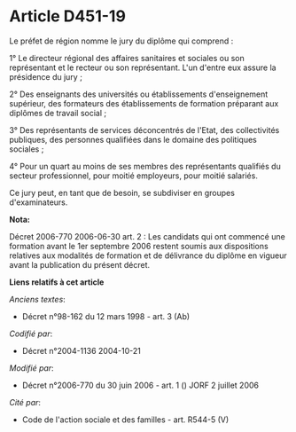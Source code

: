# Article D451-19

Le préfet de région nomme le jury du diplôme qui comprend :

1° Le directeur régional des affaires sanitaires et sociales ou son représentant et le recteur ou son représentant. L'un
d'entre eux assure la présidence du jury ;

2° Des enseignants des universités ou établissements d'enseignement supérieur, des formateurs des établissements de formation
préparant aux diplômes de travail social ;

3° Des représentants de services déconcentrés de l'Etat, des collectivités publiques, des personnes qualifiées dans le
domaine des politiques sociales ;

4° Pour un quart au moins de ses membres des représentants qualifiés du secteur professionnel, pour moitié employeurs, pour
moitié salariés.

Ce jury peut, en tant que de besoin, se subdiviser en groupes d'examinateurs.

**Nota:**

Décret 2006-770 2006-06-30 art. 2 : Les candidats qui ont commencé une formation avant le 1er septembre 2006 restent soumis
aux dispositions relatives aux modalités de formation et de délivrance du diplôme en vigueur avant la publication du présent
décret.

**Liens relatifs à cet article**

_Anciens textes_:

  - Décret n°98-162 du 12 mars 1998 - art. 3 (Ab)

_Codifié par_:

  - Décret n°2004-1136 2004-10-21

_Modifié par_:

  - Décret n°2006-770 du 30 juin 2006 - art. 1 () JORF 2 juillet 2006

_Cité par_:

  - Code de l'action sociale et des familles - art. R544-5 (V)
